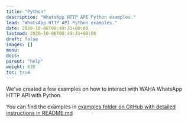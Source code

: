 ```yaml
---
title: "Python"
description: "WhatsApp HTTP API Python examples."
lead: "WhatsApp HTTP API Python examples."
date: 2020-10-06T08:49:31+00:00
lastmod: 2020-10-06T08:49:31+00:00
draft: false
images: []
menu:
docs:
parent: "help"
weight: 630
toc: true
---
```

We've created a few examples on how to interact with WAHA WhatsApp HTTP API with Python.

You can find the examples in [examples folder on GitHub with detailed instructions in README.md](https://github.com/devlikeapro/whatsapp-http-api/tree/core/examples/python)

